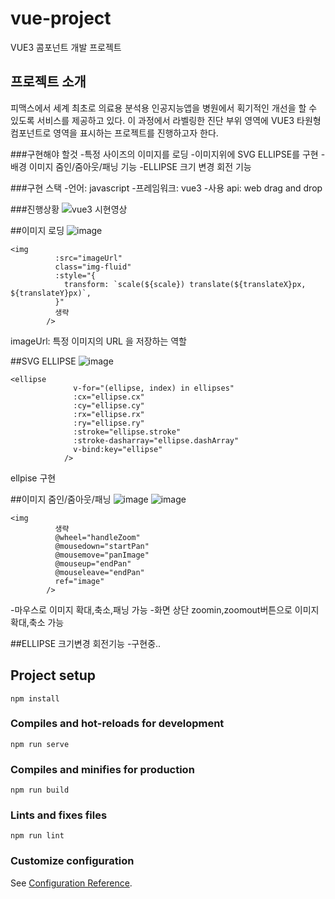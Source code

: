 # vue-project
VUE3 콤포넌트 개발 프로젝트

## 프로젝트 소개
피맥스에서 세계 최초로 의료용 분석용 인공지능앱을 병원에서 획기적인 개선을 할 수 있도록 서비스를 제공하고 있다. 이 과정에서 라벨링한 진단 부위 영역에 VUE3 타원형 컴포넌트로 영역을 표시하는 프로젝트를 진행하고자 한다.

###구현해야 할것
-특정 사이즈의 이미지를 로딩
-이미지위에 SVG ELLIPSE를 구현
-배경 이미지 줌인/줌아웃/패닝 기능
-ELLIPSE 크기 변경 회전 기능

###구현 스택
-언어: javascript
-프레임워크: vue3
-사용 api: web drag and drop

###진행상황
![vue3 시현영상](https://github.com/SeungHuiHan/Pmx-mini-intern-project/assets/98226400/107b8d92-ec7a-4606-a216-00511154240d)

##이미지 로딩
![image](https://github.com/SeungHuiHan/Pmx-mini-intern-project/assets/98226400/73f8fe4c-818e-47ac-b562-f39e8a3b6774)
```
<img
          :src="imageUrl"
          class="img-fluid"
          :style="{
            transform: `scale(${scale}) translate(${translateX}px, ${translateY}px)`,
          }"
          생략
        />
```
imageUrl:  특정 이미지의 URL 을 저장하는 역할

##SVG ELLIPSE
![image](https://github.com/SeungHuiHan/Pmx-mini-intern-project/assets/98226400/7262383f-9d7e-495e-8537-b192e198ff01)

```
<ellipse
              v-for="(ellipse, index) in ellipses"
              :cx="ellipse.cx"
              :cy="ellipse.cy"
              :rx="ellipse.rx"
              :ry="ellipse.ry"
              :stroke="ellipse.stroke"
              :stroke-dasharray="ellipse.dashArray"
              v-bind:key="ellipse"
            />
```
ellpise 구현

##이미지 줌인/줌아웃/패닝
![image](https://github.com/SeungHuiHan/Pmx-mini-intern-project/assets/98226400/e5a1c824-7690-4ef0-9bfb-087b85676c18)
![image](https://github.com/SeungHuiHan/Pmx-mini-intern-project/assets/98226400/91b37465-29b2-4f0c-a7ba-58e4cc73a275)
```
<img
          생략
          @wheel="handleZoom"
          @mousedown="startPan"
          @mousemove="panImage"
          @mouseup="endPan"
          @mouseleave="endPan"
          ref="image"
        />
```
-마우스로 이미지 확대,축소,패닝 가능
-화면 상단 zoomin,zoomout버튼으로 이미지 확대,축소 가능

##ELLIPSE 크기변경 회전기능
-구현중..

## Project setup
```
npm install
```

### Compiles and hot-reloads for development
```
npm run serve
```

### Compiles and minifies for production
```
npm run build
```

### Lints and fixes files
```
npm run lint
```

### Customize configuration
See [Configuration Reference](https://cli.vuejs.org/config/).
